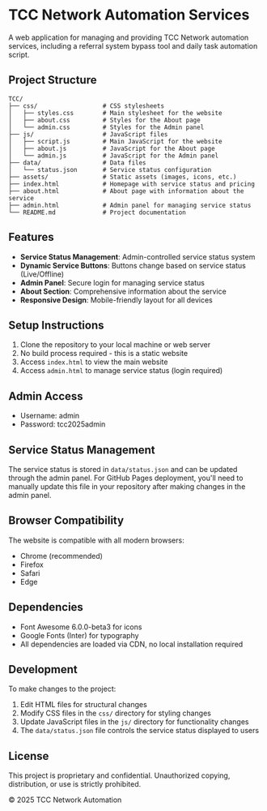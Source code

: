 # TCC Network Automation Services

A web application for managing and providing TCC Network automation services, including a referral system bypass tool and daily task automation script.

## Project Structure

```
TCC/
├── css/                  # CSS stylesheets
│   ├── styles.css        # Main stylesheet for the website
│   ├── about.css         # Styles for the About page
│   └── admin.css         # Styles for the Admin panel
├── js/                   # JavaScript files
│   ├── script.js         # Main JavaScript for the website
│   ├── about.js          # JavaScript for the About page
│   └── admin.js          # JavaScript for the Admin panel
├── data/                 # Data files
│   └── status.json       # Service status configuration
├── assets/               # Static assets (images, icons, etc.)
├── index.html            # Homepage with service status and pricing
├── about.html            # About page with information about the service
├── admin.html            # Admin panel for managing service status
└── README.md             # Project documentation
```

## Features

- **Service Status Management**: Admin-controlled service status system
- **Dynamic Service Buttons**: Buttons change based on service status (Live/Offline)
- **Admin Panel**: Secure login for managing service status
- **About Section**: Comprehensive information about the service
- **Responsive Design**: Mobile-friendly layout for all devices

## Setup Instructions

1. Clone the repository to your local machine or web server
2. No build process required - this is a static website
3. Access `index.html` to view the main website
4. Access `admin.html` to manage service status (login required)

## Admin Access

- Username: admin
- Password: tcc2025admin

## Service Status Management

The service status is stored in `data/status.json` and can be updated through the admin panel. For GitHub Pages deployment, you'll need to manually update this file in your repository after making changes in the admin panel.

## Browser Compatibility

The website is compatible with all modern browsers:
- Chrome (recommended)
- Firefox
- Safari
- Edge

## Dependencies

- Font Awesome 6.0.0-beta3 for icons
- Google Fonts (Inter) for typography
- All dependencies are loaded via CDN, no local installation required

## Development

To make changes to the project:

1. Edit HTML files for structural changes
2. Modify CSS files in the `css/` directory for styling changes
3. Update JavaScript files in the `js/` directory for functionality changes
4. The `data/status.json` file controls the service status displayed to users

## License

This project is proprietary and confidential. Unauthorized copying, distribution, or use is strictly prohibited.

© 2025 TCC Network Automation
